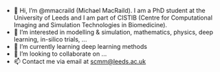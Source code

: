 - 👋 Hi, I’m @mmacraild (Michael MacRaild). I am a PhD student at the University of Leeds and I am part of CISTIB (Centre for Computational Imaging and Simulation Technologies in Biomedicine).
- 👀 I’m interested in modelling & simulation, mathematics, physics, deep learning, in-silico trials, ...
- 🌱 I’m currently learning deep learning methods
- 💞️ I’m looking to collaborate on ... 
- 📫 Contact me via email at scmm@leeds.ac.uk

<!---
mmacraild/mmacraild is a ✨ special ✨ repository because its `README.md` (this file) appears on your GitHub profile.
You can click the Preview link to take a look at your changes.
--->

